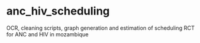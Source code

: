 # anc_hiv_scheduling
OCR, cleaning scripts, graph generation and estimation of scheduling RCT for ANC and HIV in mozambique
